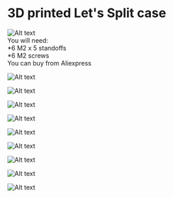 # 3D printed Let's Split case

![Alt text](/photos/3.jpg)  
You will need:  
*6 M2 x 5 standoffs  
*6 M2 screws  
 You can buy from Aliexpress  

![Alt text](/photos/4.jpg)  

![Alt text](/photos/5.jpg)  

![Alt text](/photos/6.jpg)  

![Alt text](/photos/7.jpg)  

![Alt text](/photos/8.jpg)  

![Alt text](/photos/9.jpg)  

![Alt text](/photos/10.jpg)  

![Alt text](/photos/11.jpg)  

![Alt text](/photos/12.jpg)  
